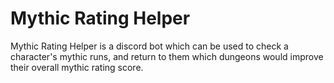 # Mythic Rating Helper
Mythic Rating Helper is a discord bot which can be used to check a character's mythic runs, and return to them which dungeons would improve their overall mythic rating score.